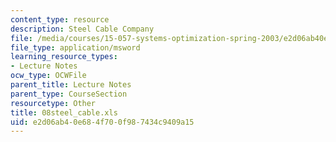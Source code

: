 ```yaml
---
content_type: resource
description: Steel Cable Company
file: /media/courses/15-057-systems-optimization-spring-2003/e2d06ab40e684f700f987434c9409a15_08steel_cable.xls
file_type: application/msword
learning_resource_types:
- Lecture Notes
ocw_type: OCWFile
parent_title: Lecture Notes
parent_type: CourseSection
resourcetype: Other
title: 08steel_cable.xls
uid: e2d06ab4-0e68-4f70-0f98-7434c9409a15
---
```

